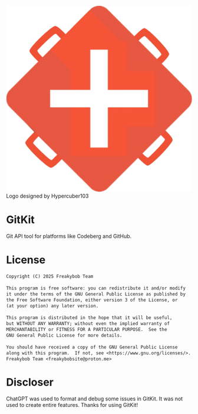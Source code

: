 ![GitKit logo, designed by Hypercuber103](image.png)
Logo designed by Hypercuber103
# GitKit
Git API tool for platforms like Codeberg and GitHub.
# License
    Copyright (C) 2025 Freakybob Team

    This program is free software: you can redistribute it and/or modify
    it under the terms of the GNU General Public License as published by
    the Free Software Foundation, either version 3 of the License, or
    (at your option) any later version.

    This program is distributed in the hope that it will be useful,
    but WITHOUT ANY WARRANTY; without even the implied warranty of
    MERCHANTABILITY or FITNESS FOR A PARTICULAR PURPOSE.  See the
    GNU General Public License for more details.

    You should have received a copy of the GNU General Public License
    along with this program.  If not, see <https://www.gnu.org/licenses/>.
    Freakybob Team <freakybobsite@proton.me>
# Discloser
ChatGPT was used to format and debug some issues in GitKit.
It was not used to create entire features.
Thanks for using GitKit!